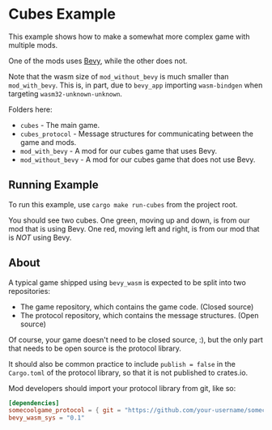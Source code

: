 # Cubes Example

This example shows how to make a somewhat more complex game with multiple mods.

One of the mods uses [Bevy](https://bevyengine.org/), while the other does not.

Note that the wasm size of `mod_without_bevy` is much smaller than `mod_with_bevy`.
This is, in part, due to `bevy_app` importing `wasm-bindgen` when targeting `wasm32-unknown-unknown`.

Folders here:

- `cubes` - The main game.
- `cubes_protocol` - Message structures for communicating between the game and mods.
- `mod_with_bevy` - A mod for our cubes game that uses Bevy.
- `mod_without_bevy` - A mod for our cubes game that does not use Bevy.

## Running Example

To run this example, use `cargo make run-cubes` from the project root.

You should see two cubes.
One green, moving up and down, is from our mod that is using Bevy.
One red, moving left and right, is from our mod that is _NOT_ using Bevy.

## About

A typical game shipped using `bevy_wasm` is expected to be split into two repositories:

- The game repository, which contains the game code. (Closed source)
- The protocol repository, which contains the message structures. (Open source)

Of course, your game doesn't need to be closed source, :), but the only part that needs to be open source is the protocol library.

It should also be common practice to include `publish = false` in the `Cargo.toml` of the protocol library, so that it is not published to crates.io.

Mod developers should import your protocol library from git, like so:

```toml
[dependencies]
somecoolgame_protocol = { git = "https://github.com/your-username/somecoolgame_protocol" }
bevy_wasm_sys = "0.1"
```
